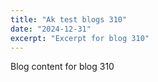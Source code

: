 ```yaml
---
title: "Ak test blogs 310"
date: "2024-12-31"
excerpt: "Excerpt for blog 310"
---
```


Blog content for blog 310